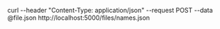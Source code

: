 curl --header "Content-Type: application/json" --request POST --data @file.json http://localhost:5000/files/names.json